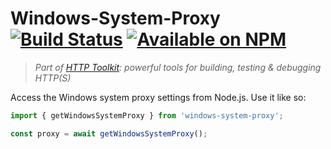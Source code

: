 # Windows-System-Proxy [![Build Status](https://github.com/httptoolkit/windows-system-proxy/workflows/CI/badge.svg)](https://github.com/httptoolkit/windows-system-proxy/actions) [![Available on NPM](https://img.shields.io/npm/v/windows-system-proxy.svg)](https://npmjs.com/package/windows-system-proxy)

> _Part of [HTTP Toolkit](https://httptoolkit.tech): powerful tools for building, testing & debugging HTTP(S)_

Access the Windows system proxy settings from Node.js. Use it like so:

```javascript
import { getWindowsSystemProxy } from 'windows-system-proxy';

const proxy = await getWindowsSystemProxy();
```